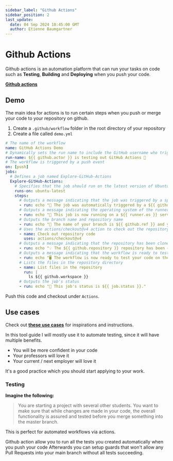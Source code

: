 ```yaml
---
sidebar_label: "Github Actions"
sidebar_position: 2
last_update:
  date: 04 Sep 2024 10:45:00 GMT
  author: Etienne Baumgartner
---
```


# Github Actions

Github actions is an automation platform that can run your tasks on code such as **Testing**, **Building** and **Deploying** when you push your code.

**[Github actions](https://github.com/features/actions)**

<!-- truncate -->

## Demo

The main idea for actions is to run certain steps when you push or merge your code to your repository on github.

1. Create a `.github/workflow` folder in the root directory of your repository
2. Create a file called `demo.yml`

```yaml title=".github/workflow/demo.yml"
# The name of the workflow
name: GitHub Actions Demo
# Dynamically sets the run name to include the GitHub username who triggered the workflow
run-name: ${{ github.actor }} is testing out GitHub Actions 🚀
# The workflow is triggered by a push event
on: [push]
jobs:
  # Defines a job named Explore-GitHub-Actions
  Explore-GitHub-Actions:
    # Specifies that the job should run on the latest version of Ubuntu
    runs-on: ubuntu-latest
    steps:
      # Outputs a message indicating that the job was triggered by a specific event
      - run: echo "🎉 The job was automatically triggered by a ${{ github.event_name }} event."
      # Outputs a message indicating the operating system of the runner
      - run: echo "🐧 This job is now running on a ${{ runner.os }} server hosted by GitHub!"
      # Outputs the branch name and repository name
      - run: echo "🔎 The name of your branch is ${{ github.ref }} and your repository is ${{ github.repository }}."
      # Uses the actions/checkout@v4 action to check out the repository code
      - name: Check out repository code
        uses: actions/checkout@v4
      # Outputs a message indicating that the repository has been cloned to the runner
      - run: echo "💡 The ${{ github.repository }} repository has been cloned to the runner."
      # Outputs a message indicating that the workflow is ready to test the code
      - run: echo "🖥️ The workflow is now ready to test your code on the runner."
      # Lists the files in the repository directory
      - name: List files in the repository
        run: |
          ls ${{ github.workspace }}
      # Outputs the job's status
      - run: echo "🍏 This job's status is ${{ job.status }}."
```

Push this code and checkout under `Actions`.

## Use cases

Check out **[ these use cases](https://docs.github.com/en/actions/use-cases-and-examples)** for inspirations and instructions.

In this tool guide I will mostly use it to automate testing, since it will have multiple benefits.

- You will be more confident in your code
- Your professors will love it
- Your current / next employer will love it

It's a good practice which you should start applying to your work.

### Testing

**Imagine the following:**

> You are starting a project with several other students. You want to make sure that while changes are made in your code, the overall functionality is assured and tested before you merge something into the master branch.

This is perfect for automated workflows via actions.

Github action allow you to run all the tests you created automatically when you push your code
Afterwards you can setup guards that won't allow any Pull Requests into your main branch without all tests succeeding.

<Author author="epb"></Author>